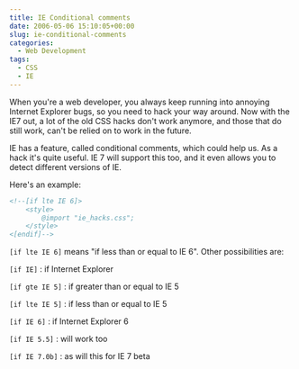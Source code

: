 ```yaml
---
title: IE Conditional comments
date: 2006-05-06 15:10:05+00:00
slug: ie-conditional-comments
categories:
  - Web Development
tags:
  - CSS
  - IE
---
```


When you're a web developer, you always keep running into annoying Internet Explorer bugs, so you need to hack your way around. Now with the IE7 out, a lot of the old CSS hacks don't work anymore, and those that do still work, can't be relied on to work in the future.

IE has a feature, called conditional comments, which could help us. As a hack it's quite useful. IE 7 will support this too, and it even allows you to detect different versions of IE.

Here's an example:

```html
<!--[if lte IE 6]>
    <style>
        @import "ie_hacks.css";
    </style>
<[endif]-->
```

`[if lte IE 6]` means "if less than or equal to IE 6". Other possibilities are:

`[if IE]`
: if Internet Explorer

`[if gte IE 5]`
: if greater than or equal to IE 5

`[if lte IE 5]`
: if less than or equal to IE 5

`[if IE 6]`
: if Internet Explorer 6

`[if IE 5.5]`
: will work too

`[if IE 7.0b]`
: as will this for IE 7 beta
